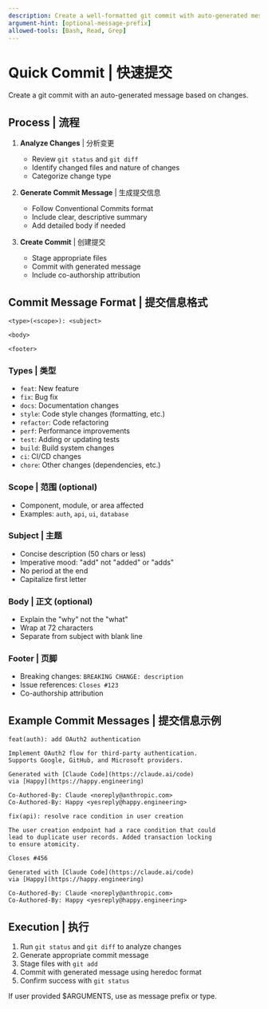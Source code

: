 ```yaml
---
description: Create a well-formatted git commit with auto-generated message
argument-hint: [optional-message-prefix]
allowed-tools: [Bash, Read, Grep]
---
```


# Quick Commit | 快速提交

Create a git commit with an auto-generated message based on changes.

## Process | 流程

1. **Analyze Changes** | 分析变更
   - Review `git status` and `git diff`
   - Identify changed files and nature of changes
   - Categorize change type

2. **Generate Commit Message** | 生成提交信息
   - Follow Conventional Commits format
   - Include clear, descriptive summary
   - Add detailed body if needed

3. **Create Commit** | 创建提交
   - Stage appropriate files
   - Commit with generated message
   - Include co-authorship attribution

## Commit Message Format | 提交信息格式

```
<type>(<scope>): <subject>

<body>

<footer>
```

### Types | 类型
- `feat`: New feature
- `fix`: Bug fix
- `docs`: Documentation changes
- `style`: Code style changes (formatting, etc.)
- `refactor`: Code refactoring
- `perf`: Performance improvements
- `test`: Adding or updating tests
- `build`: Build system changes
- `ci`: CI/CD changes
- `chore`: Other changes (dependencies, etc.)

### Scope | 范围 (optional)
- Component, module, or area affected
- Examples: `auth`, `api`, `ui`, `database`

### Subject | 主题
- Concise description (50 chars or less)
- Imperative mood: "add" not "added" or "adds"
- No period at the end
- Capitalize first letter

### Body | 正文 (optional)
- Explain the "why" not the "what"
- Wrap at 72 characters
- Separate from subject with blank line

### Footer | 页脚
- Breaking changes: `BREAKING CHANGE: description`
- Issue references: `Closes #123`
- Co-authorship attribution

## Example Commit Messages | 提交信息示例

```
feat(auth): add OAuth2 authentication

Implement OAuth2 flow for third-party authentication.
Supports Google, GitHub, and Microsoft providers.

Generated with [Claude Code](https://claude.ai/code)
via [Happy](https://happy.engineering)

Co-Authored-By: Claude <noreply@anthropic.com>
Co-Authored-By: Happy <yesreply@happy.engineering>
```

```
fix(api): resolve race condition in user creation

The user creation endpoint had a race condition that could
lead to duplicate user records. Added transaction locking
to ensure atomicity.

Closes #456

Generated with [Claude Code](https://claude.ai/code)
via [Happy](https://happy.engineering)

Co-Authored-By: Claude <noreply@anthropic.com>
Co-Authored-By: Happy <yesreply@happy.engineering>
```

## Execution | 执行

1. Run `git status` and `git diff` to analyze changes
2. Generate appropriate commit message
3. Stage files with `git add`
4. Commit with generated message using heredoc format
5. Confirm success with `git status`

If user provided $ARGUMENTS, use as message prefix or type.
